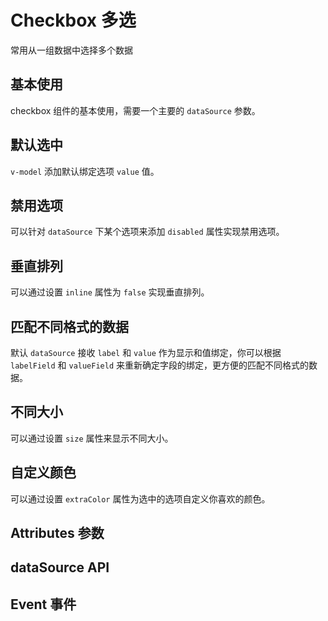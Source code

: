 <script setup>
import demo1 from './demo1.vue'
import demo2 from './demo2.vue'
import demo3 from './demo3.vue'
import demo4 from './demo4.vue'
import demo5 from './demo5.vue'
import demo6 from './demo6.vue'
import demo7 from './demo7.vue'
import Attributes from './Attributes.vue'
import dataSource from './dataSource.vue'
import Event from './Events.vue'
</script>

# Checkbox 多选

 常用从一组数据中选择多个数据



## 基本使用

 checkbox 组件的基本使用，需要一个主要的 `dataSource` 参数。

<preview-box>
  <demo1/>
<preview comName="checkbox" demoName="demo1"/>
</preview-box>

## 默认选中

 `v-model` 添加默认绑定选项 `value` 值。

<preview-box>
  <demo2/>
<preview comName="checkbox" demoName="demo2"/>
</preview-box>

## 禁用选项

 可以针对 `dataSource` 下某个选项来添加 `disabled` 属性实现禁用选项。

<preview-box>
  <demo3/>
<preview comName="checkbox" demoName="demo3"/>
</preview-box>

## 垂直排列

 可以通过设置 `inline` 属性为 `false` 实现垂直排列。

<preview-box>
  <demo4/>
<preview comName="checkbox" demoName="demo4"/>
</preview-box>

## 匹配不同格式的数据

 默认 `dataSource` 接收 `label` 和 `value` 作为显示和值绑定，你可以根据 `labelField` 和 `valueField` 来重新确定字段的绑定，更方便的匹配不同格式的数据。

<preview-box>
  <demo5/>
<preview comName="checkbox" demoName="demo5"/>
</preview-box>

## 不同大小

 可以通过设置 `size` 属性来显示不同大小。

<preview-box>
  <demo6/>
<preview comName="checkbox" demoName="demo6"/>
</preview-box>

## 自定义颜色

 可以通过设置 `extraColor` 属性为选中的选项自定义你喜欢的颜色。

<preview-box>
  <demo7/>
<preview comName="checkbox" demoName="demo7"/>
</preview-box>

## Attributes 参数

<Attributes/>


## dataSource API

<dataSource/>

## Event 事件

<Event/>

